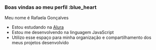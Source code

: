 ### Boas vindas ao meu perfil :blue_heart

Meu nome é Rafaela Gonçalves

- Estou estudando na [Alura](https://www.alura.com.br)
- Estou me desenvolvendo na linguagem JavaScript
- Utilizo esse espaço para minha organização e compartilhamento dos meus projetos desenvolvido
